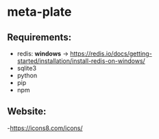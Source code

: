 # meta-plate


## Requirements:
 - redis: **windows** -> https://redis.io/docs/getting-started/installation/install-redis-on-windows/
 - sqlite3
 - python
 - pip
 - npm


## Website:
-https://icons8.com/icons/

